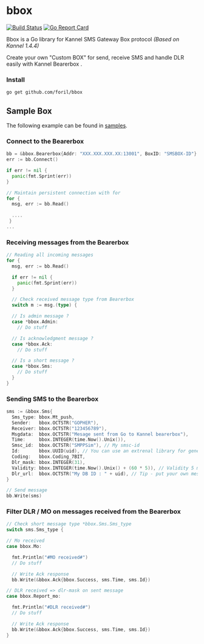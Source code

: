 # bbox
[![Build Status](https://travis-ci.org/foril/bbox.svg?branch=master)](https://travis-ci.org/foril/bbox) [![Go Report Card](https://goreportcard.com/badge/github.com/foril/bbox)](https://goreportcard.com/report/github.com/foril/bbox)

Bbox is a Go library for Kannel SMS Gateway Box protocol
*(Based on Kannel 1.4.4)*

Create your own "Custom BOX" for send, receive SMS and handle DLR easily with Kannel Bearerbox .

### Install
```
go get github.com/foril/bbox
```
## Sample Box

The following example can be found in [samples](https://github.com/foril/bbox/tree/master/samples).

### Connect to the Bearerbox

```Go
bb = &bbox.Bearerbox{Addr: "XXX.XXX.XXX.XX:13001", BoxID: "SMSBOX-ID"}
err := bb.Connect()

if err != nil {
  panic(fmt.Sprint(err))
}

// Maintain persistent connection with for
for {
  msg, err := bb.Read()
  
  ....
 }
...
```

### Receiving messages from the Bearerbox

```Go
// Reading all incoming messages
for {
  msg, err := bb.Read()

  if err != nil {
    panic(fmt.Sprint(err))
  }

  // Check received message type from Bearerbox
  switch m := msg.(type) {

  // Is admin message ?
  case *bbox.Admin:
    // Do stuff

  // Is acknowledgment message ?
  case *bbox.Ack:
    // Do stuff

  // Is a short message ?
  case *bbox.Sms:
    // Do stuff
  }
}
```

### Sending SMS to the Bearerbox

```Go
sms := &bbox.Sms{
  Sms_type: bbox.Mt_push,
  Sender:   bbox.OCTSTR("GOPHER"),
  Receiver: bbox.OCTSTR("123456789"),
  Msgdata:  bbox.OCTSTR("Mesage sent from Go to Kannel bearerbox"),
  Time:     bbox.INTEGER(time.Now().Unix()),
  Smsc_id:  bbox.OCTSTR("SMPPSim"), // My smsc-id
  Id:       bbox.UUID(uid), // You can use an extrenal library for generate UUID
  Coding:   bbox.Coding_7BIT,
  Dlr_mask: bbox.INTEGER(31),
  Validity: bbox.INTEGER(time.Now().Unix() + (60 * 5)), // Validity 5 minutes
  Dlr_url:  bbox.OCTSTR("My DB ID : " + uid), // Tip - put your own message ID, you'll can then use this ID to update your DB on receipt of the DLR.
}

// Send message
bb.Write(sms)
```

### Filter DLR / MO on messages received from the Bearerbox

```Go
// Check short message type *bbox.Sms.Sms_type
switch sms.Sms_type {

// Mo received
case bbox.Mo:

  fmt.Println("#MO received#")
  // Do stuff

  // Write Ack response
  bb.Write(&bbox.Ack{bbox.Success, sms.Time, sms.Id})

// DLR received => dlr-mask on sent message
case bbox.Report_mo:

  fmt.Println("#DLR received#")
  // Do stuff

  // Write Ack response
  bb.Write(&bbox.Ack{bbox.Success, sms.Time, sms.Id})
}
```

